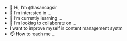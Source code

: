 - 👋 Hi, I’m @hasancagsir
- 👀 I’m interested in ...
- 🌱 I’m currently learning ...
- 💞️ I’m looking to collaborate on ...
- I want to improve myself in content management systm
- 📫 How to reach me ...

<!---
hasancagsir/hasancagsir is a ✨ special ✨ repository because its `README.md` (this file) appears on your GitHub profile.
You can click the Preview link to take a look at your changes.
--->
